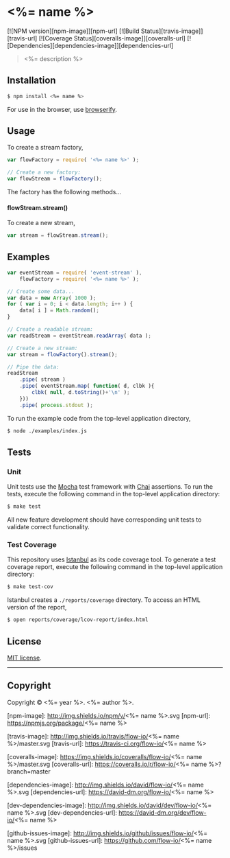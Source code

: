 <%= name %>
===
[![NPM version][npm-image]][npm-url] [![Build Status][travis-image]][travis-url] [![Coverage Status][coveralls-image]][coveralls-url] [![Dependencies][dependencies-image]][dependencies-url]

> <%= description %>


## Installation

``` bash
$ npm install <%= name %>
```

For use in the browser, use [browserify](https://github.com/substack/node-browserify).


## Usage

To create a stream factory,

``` javascript
var flowFactory = require( '<%= name %>' );

// Create a new factory:
var flowStream = flowFactory();
```

The factory has the following methods...


#### flowStream.stream()

To create a new stream,

``` javascript
var stream = flowStream.stream();
```


## Examples

``` javascript
var eventStream = require( 'event-stream' ),
	flowFactory = require( '<%= name %>' );

// Create some data...
var data = new Array( 1000 );
for ( var i = 0; i < data.length; i++ ) {
	data[ i ] = Math.random();
}

// Create a readable stream:
var readStream = eventStream.readArray( data );

// Create a new stream:
var stream = flowFactory().stream();

// Pipe the data:
readStream
	.pipe( stream )
	.pipe( eventStream.map( function( d, clbk ){
		clbk( null, d.toString()+'\n' );
	}))
	.pipe( process.stdout );
```

To run the example code from the top-level application directory,

``` bash
$ node ./examples/index.js
```


## Tests

### Unit

Unit tests use the [Mocha](http://visionmedia.github.io/mocha) test framework with [Chai](http://chaijs.com) assertions. To run the tests, execute the following command in the top-level application directory:

``` bash
$ make test
```

All new feature development should have corresponding unit tests to validate correct functionality.


### Test Coverage

This repository uses [Istanbul](https://github.com/gotwarlost/istanbul) as its code coverage tool. To generate a test coverage report, execute the following command in the top-level application directory:

``` bash
$ make test-cov
```

Istanbul creates a `./reports/coverage` directory. To access an HTML version of the report,

``` bash
$ open reports/coverage/lcov-report/index.html
```


## License

[MIT license](http://opensource.org/licenses/MIT). 


---
## Copyright

Copyright &copy; <%= year %>. <%= author %>.


[npm-image]: http://img.shields.io/npm/v/<%= name %>.svg
[npm-url]: https://npmjs.org/package/<%= name %>

[travis-image]: http://img.shields.io/travis/flow-io/<%= name %>/master.svg
[travis-url]: https://travis-ci.org/flow-io/<%= name %>

[coveralls-image]: https://img.shields.io/coveralls/flow-io/<%= name %>/master.svg
[coveralls-url]: https://coveralls.io/r/flow-io/<%= name %>?branch=master

[dependencies-image]: http://img.shields.io/david/flow-io/<%= name %>.svg
[dependencies-url]: https://david-dm.org/flow-io/<%= name %>

[dev-dependencies-image]: http://img.shields.io/david/dev/flow-io/<%= name %>.svg
[dev-dependencies-url]: https://david-dm.org/dev/flow-io/<%= name %>

[github-issues-image]: http://img.shields.io/github/issues/flow-io/<%= name %>.svg
[github-issues-url]: https://github.com/flow-io/<%= name %>/issues